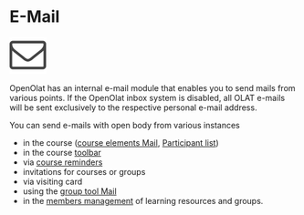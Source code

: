 # E-Mail

![mail icon](assets/contact.png)

OpenOlat has an internal e-mail module that enables you to send mails from
various points. If the OpenOlat inbox system is disabled, all OLAT e-mails
will be sent exclusively to the respective personal e-mail address.

You can send e-mails with open body from various instances

  * in the course ([course elements Mail](../learningresources/Administration_and_Organisation.md), [Participant list](../learningresources/Course_Elements.md))
  * in the course [toolbar](../learningresources/Using_Additional_Course_Features.md)
  * via [course reminders](../learningresources/Course_Reminders.md)
  * invitations for courses or groups
  * via visiting card
  * using the [group tool Mail](../groups/Group_Administration.md)
  * in the [members management](../learningresources/Members_management.md) of learning resources and groups.

